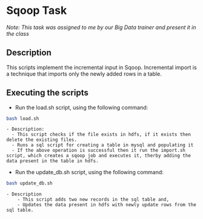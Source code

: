 # Sqoop Task
*Note: This task was assigned to me by our Big Data trainer and present it in the class*
## Description
This scripts implement the incremental input in Sqoop. Incremental import is a technique that imports only the newly added rows in a table.
## Executing the scripts
- Run the load.sh script, using the following command:
```bash
bash load.sh
```
    - Description:
      - This script checks if the file exists in hdfs, if it exists then delete the existing files.
      - Runs a sql script for creating a table in mysql and populating it
      - If the above operation is successful then it run the import.sh script, which creates a sqoop job and executes it, therby adding the data present in the table in hdfs.
- Run the update_db.sh script, using the following command:
```bash
bash update_db.sh
```
    - Description
        - This script adds two new records in the sql table and,
        - Updates the data present in hdfs with newly update rows from the sql table. 
